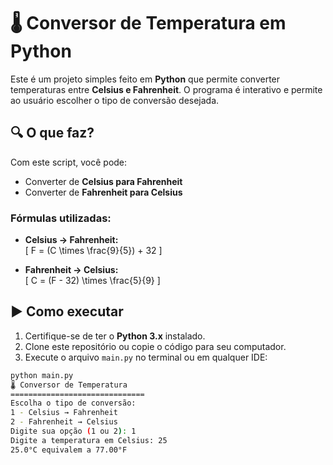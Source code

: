 # 🌡️ Conversor de Temperatura em Python

Este é um projeto simples feito em **Python** que permite converter temperaturas entre **Celsius e Fahrenheit**. O programa é interativo e permite ao usuário escolher o tipo de conversão desejada.

## 🔍 O que faz?

Com este script, você pode:
- Converter de **Celsius para Fahrenheit**
- Converter de **Fahrenheit para Celsius**

### Fórmulas utilizadas:

- **Celsius → Fahrenheit:**  
  \[
  F = (C \times \frac{9}{5}) + 32
  \]

- **Fahrenheit → Celsius:**  
  \[
  C = (F - 32) \times \frac{5}{9}
  \]

## ▶️ Como executar

1. Certifique-se de ter o **Python 3.x** instalado.
2. Clone este repositório ou copie o código para seu computador.
3. Execute o arquivo `main.py` no terminal ou em qualquer IDE:

```bash
python main.py
🌡️ Conversor de Temperatura
==============================
Escolha o tipo de conversão:
1 - Celsius → Fahrenheit
2 - Fahrenheit → Celsius
Digite sua opção (1 ou 2): 1
Digite a temperatura em Celsius: 25
25.0°C equivalem a 77.00°F
